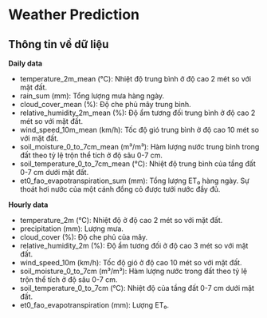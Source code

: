 # Weather Prediction
## Thông tin về dữ liệu
<b>Daily data</b>

- temperature_2m_mean (°C): Nhiệt độ trung bình ở độ cao 2 mét so với mặt đất.
- rain_sum (mm): Tổng lượng mưa hàng ngày.
- cloud_cover_mean (%): Độ che phủ mây trung bình.
- relative_humidity_2m_mean (%): Độ ẩm tương đối trung bình ở độ cao 2 mét so với mặt đất.
- wind_speed_10m_mean (km/h): Tốc độ gió trung bình ở độ cao 10 mét so với mặt đất.
- soil_moisture_0_to_7cm_mean (m³/m³): Hàm lượng nước trung bình trong đất theo tỷ lệ trộn thể tích ở độ sâu 0-7 cm.
- soil_temperature_0_to_7cm_mean (°C): Nhiệt độ trung bình của tầng đất 0-7 cm dưới mặt đất.
- et0_fao_evapotranspiration_sum (mm): Tổng lượng ET₀ hàng ngày. Sự thoát hơi nước của một cánh đồng cỏ được tưới nước đầy đủ.

<b>Hourly data</b>

- temperature_2m (°C): Nhiệt độ ở độ cao 2 mét so với mặt đất.
- precipitation (mm): Lượng mưa.
- cloud_cover (%): Độ che phủ của mây.
- relative_humidity_2m (%): Độ ẩm tương đối ở độ cao 3 mét so với mặt đất.
- wind_speed_10m (km/h): Tốc độ gió ở độ cao 10 mét so với mặt đất.
- soil_moisture_0_to_7cm (m³/m³): Hàm lượng nước trong đất theo tỷ lệ trộn thể tích ở độ sâu 0-7 cm.
- soil_temperature_0_to_7cm (°C): Nhiệt độ của tầng đất 0-7 cm dưới mặt đất.
- et0_fao_evapotranspiration (mm): Lượng ET₀.